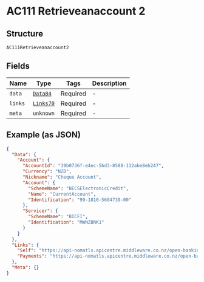 
# AC111 Retrieveanaccount 2

## Structure

`AC111Retrieveanaccount2`

## Fields

| Name | Type | Tags | Description |
|  --- | --- | --- | --- |
| `data` | [`Data84`](../../doc/models/data-84.md) | Required | - |
| `links` | [`Links70`](../../doc/models/links-70.md) | Required | - |
| `meta` | `unknown` | Required | - |

## Example (as JSON)

```json
{
  "Data": {
    "Account": {
      "AccountId": "39b0736f-e4ec-5bd3-8588-112abe8eb247",
      "Currency": "NZD",
      "Nickname": "Cheque Account",
      "Account": {
        "SchemeName": "BECSElectronicCredit",
        "Name": "CurrentAccount",
        "Identification": "99-1810-5604739-00"
      },
      "Servicer": {
        "SchemeName": "BICFI",
        "Identification": "MWNZBNK1"
      }
    }
  },
  "Links": {
    "Self": "https://api-nomatls.apicentre.middleware.co.nz/open-banking-nz/v2.1/accounts/39b0736f-e4ec-5bd3-8588-112abe8eb247",
    "Payments": "https://api-nomatls.apicentre.middleware.co.nz/open-banking-nz/v2.1/payments"
  },
  "Meta": {}
}
```

